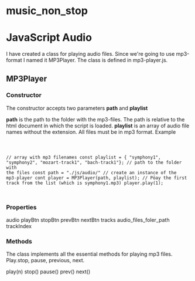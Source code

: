 # music_non_stop

# JavaScript Audio
I have created a class for playing audio files. Since we're going to use mp3-format I named it MP3Player. The class is defined in mp3-player.js.

## MP3Player

### Constructor
The constructor accepts two parameters **path** and **playlist**

**path** is the path to the folder with the mp3-files. The path is relative to the html document in which the script is loaded.
**playlist** is an array of audio file names without the extension. All files must be in mp3 format. Example 

<code>

// array with mp3 filenames
const playlist = { "symphony1", "symphony2", "mozart-track1", "bach-track1"};
// path to the folder with the files
const path = "./js/audio/"
// create an instance of the mp3-player
cont player = MP3Player(path, playlist);
// Pöay the first track from the list (which is symphony1.mp3)
player.play(1);

</code>

### Properties
audio
playBtn
stopBtn
prevBtn
nextBtn
tracks
audio_files_foler_path
trackIndex

### Methods
The class implements all the essential methods for playing mp3 files. Play.stop, pause, previous, next.

play(n)
stop()
pause()
prev()
next()